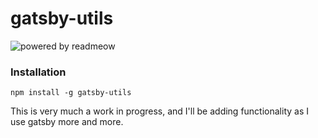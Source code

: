 # gatsby-utils
![powered by readmeow](https://media1.giphy.com/media/l6Td5sKDNmDGU/giphy.gif)

### Installation
```
npm install -g gatsby-utils
```

This is very much a work in progress, and I'll be adding functionality as I use gatsby more and more.
